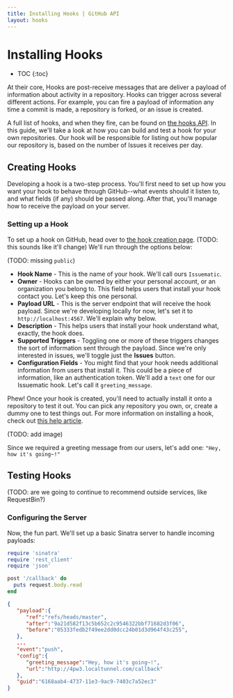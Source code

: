 ```yaml
---
title: Installing Hooks | GitHub API
layout: hooks
---
```


# Installing Hooks

* TOC
{:toc}

At their core, Hooks are post-receive messages that are deliver a payload of 
information about activity in a repository. Hooks can trigger across several 
different actions. For example, you can fire a payload of information any time
a commit is made, a repository is forked, or an issue is created.

A full list of hooks, and when they fire, can be found on [the hooks API][hooks-api].
In this guide, we'll take a look at how you can build and test a hook for your
own repositories. Our hook will be responsible for listing out how popular our
repository is, based on the number of Issues it receives per day.

## Creating Hooks

Developing a hook is a two-step process. You'll first need to set up how you want
your hook to behave through GitHub--what events should it listen to, and what
fields (if any) should be passed along. After that, you'll manage how to receive 
the payload on your server.

### Setting up a Hook

To set up a hook on GitHub, head over to [the hook creation page][hook-new-url]. (TODO: this sounds like it'll change)
We'll run through the options below:

(TODO: missing `public`)

* **Hook Name** - This is the name of your hook. We'll call ours `Issuematic`.
* **Owner** - Hooks can be owned by either your personal account, or an organization
you belong to. This field helps users that install your hook contact you. Let's 
keep this one personal.
* **Payload URL** - This is the server endpoint that will receive the hook 
payload. Since we're developing locally for now, let's set it to `http://localhost:4567`.
We'll explain why below. 
* **Description** - This helps users that install your hook understand what, 
exactly, the hook does.
* **Supported Triggers** - Toggling one or more of these triggers changes the sort
of information sent through the payload. Since we're only interested in issues,
we'll toggle just the **Issues** button.
* **Configuration Fields** - You might find that your hook needs additional 
information from users that install it. This could be a piece of information,
like an authentication token. We'll add a `text` one for our Issuematic hook.
Let's call it `greeting_message`. 

Phew! Once your hook is created, you'll need to actually install it onto a 
repository to test it out. You can pick any repository you own, or, create a 
dummy one to test things out. For more information on installing a hook, check 
out [this help article][installing-hooks].

(TODO: add image)

Since we required a greeting message from our users, let's add one: `"Hey, how it's going~!"`

## Testing Hooks

(TODO: are we going to continue to recommend outside services, like RequestBin?)

### Configuring the Server

Now, the fun part. We'll set up a basic Sinatra server to handle incoming payloads:

```ruby
require 'sinatra'
require 'rest_client'
require 'json'

post '/callback' do
  puts request.body.read
end
```


```json
{
   "payload":{
      "ref":"refs/heads/master",
      "after":"9a21d582f13c5b652c2c9546322bbf71682d3f06",
      "before":"05333fedb2f49ee2dd0dcc24b01d3d964f43c255",
   },
   ...
   "event":"push",
   "config":{
      "greeting_message":"Hey, how it's going~!",
      "url":"http://4pw3.localtunnel.com/callback"
   },
   "guid":"6168aab4-4737-11e3-9ac9-7403c7a52ec3"
}
```

[hooks-api]: http://developer.github.com/v3/repos/hooks/#events
[hook-new-url]: https://github.com/hooks/new
[installing-hooks]: https://help.github.com